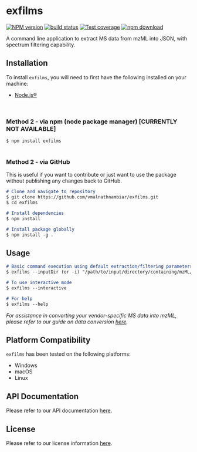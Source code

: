 # exfilms

[![NPM version][npm-image]][npm-url]
[![build status][ci-image]][ci-url]
[![Test coverage][codecov-image]][codecov-url]
[![npm download][download-image]][download-url]

A command line application to extract MS data from mzML into JSON, with spectrum filtering capability.

## Installation
To install `exfilms`, you will need to first have the following installed on your machine:
- [Node.js®][nodejs-url]  
<br>

### Method 2 - via npm (node package manager) [CURRENTLY NOT AVAILABLE]
`$ npm install exfilms`  
<br>

### Method 2 - via GitHub
This is useful if you want to contribute or just want to use the package without publishing any changes back to GitHub.

```md
# Clone and navigate to repository
$ git clone https://github.com/vmalnathnambiar/exfilms.git
$ cd exfilms

# Install dependencies
$ npm install

# Install package globally
$ npm install -g .
```

## Usage
```md
# Basic command execution using default extraction/filtering parameters
$ exfilms --inputDir (or -i) "/path/to/input/directory/containing/mzML/data/files/"

# To use interactive mode
$ exfilms --interactive

# For help
$ exfilms --help
```

*For assistance in converting your vendor-specific MS data into mzML, please refer to our guide on data conversion [here](./guide/dataConversion.md).*

## Platform Compatibility  

`exfilms` has been tested on the following platforms:
- Windows
- macOS
- Linux

## API Documentation
Please refer to our API documentation [here](https://vimalnathnambiar.github.io/exfilms/).

## License
Please refer to our license information [here](./LICENSE).

[npm-image]: https://img.shields.io/npm/v/exfilms.svg
[npm-url]: https://www.npmjs.com/package/exfilms
[ci-image]: https://github.com/vimalnathnambiar/exfilms/workflows/Node.js%20CI/badge.svg?branch=main
[ci-url]: https://github.com/vimalnathnambiar/exfilms/actions?query=workflow%3A%22Node.js+CI%22
[codecov-image]: https://img.shields.io/codecov/c/github/vimalnathnambiar/exfilms.svg
[codecov-url]: https://codecov.io/gh/vimalnathnambiar/exfilms
[download-image]: https://img.shields.io/npm/dm/exfilms.svg
[download-url]: https://www.npmjs.com/package/exfilms
[nodejs-url]: https://nodejs.org/en/download/